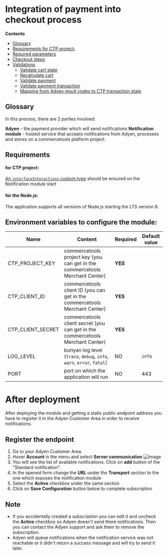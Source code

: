# Integration of payment into checkout process

<!-- START doctoc generated TOC please keep comment here to allow auto update -->
<!-- DON'T EDIT THIS SECTION, INSTEAD RE-RUN doctoc TO UPDATE -->
**Contents**

  - [Glossary](#glossary)
  - [Requirements for CTP project:](#requirements-for-ctp-project)
  - [Required parameters](#required-parameters)
- [Checkout steps](#checkout-steps)
- [Validations](#validations)
    - [Validate cart state](#validate-cart-state)
    - [Recalculate cart](#recalculate-cart)
    - [Validate payment](#validate-payment)
    - [Validate payment transaction](#validate-payment-transaction)
    - [Mapping from Adyen result codes to CTP transaction state](#mapping-from-adyen-result-codes-to-ctp-transaction-state)

<!-- END doctoc generated TOC please keep comment here to allow auto update -->

## Glossary
In this process, there are 2 parties involved:

**Adyen** - the payment provider which will send notifications
**Notification module** - hosted service that accepts notifications from Adyen,
processes and stores on a commercetools platform project.  

## Requirements 

#### for CTP project:
[An `interfaceInteractions` custom type](../resources/payment-interface-interaction-types.json) should be ensured on the Notification module start

#### for the Node.js:
The application supports all versions of Node.js starting the LTS version 8.


## Environment variables to configure the module:
Name | Content | Required | Default value
------------ | ------------- | ------------- | -------------
CTP_PROJECT_KEY | commercetools project key (you can get in the commercetools Merchant Center) | **YES** |
CTP_CLIENT_ID | commercetools client ID (you can get in the commercetools Merchant Center) | **YES** |
CTP_CLIENT_SECRET | commercetools client secret (you can get in the commercetools Merchant Center) | **YES** |
LOG_LEVEL | bunyan log level (`trace`, `debug`, `info`, `warn`, `error`, `fatal`)| NO | `info`
PORT | port on which the application will run | NO | 443

# After deployment

After deploying the module and getting a static public endpoint address
you have to register it in the Adyen Customer Area in order to receive notifications.

## Register the endpoint
 1. Go to your Adyen Customer Area.
 1. Hover **Account** in the menu and select **Server communication**
![image](https://user-images.githubusercontent.com/9251453/55414133-e5b13100-556a-11e9-89ac-a9ebbf72bfdf.png)
 1. You will see the list of available notifications. Click on **add** button of the
"Standard notification".
 1. In the opened form change the **URL** under the **Transport** section to the one
 which exposes the notification module
 1. Select the **Active** checkbox under the same section
 1. Click on **Save Configuration** button below to complete subscription

## Note
- If you accidentally created a subscription you can edit it and uncheck the **Active** checkbox so Adyen doesn't
send there notifications. Then you can contact the Adyen support and ask them to remove the subscription.
- Adyen will queue notifications when the notification service was not reachable or it didn't return a success message
  and will try to send it later.
